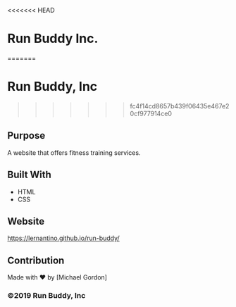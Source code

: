 <<<<<<< HEAD
# Run Buddy Inc.
=======
# Run Buddy, Inc
>>>>>>> fc4f14cd8657b439f06435e467e20cf977914ce0

## Purpose
A website that offers fitness training services. 

## Built With
* HTML
* CSS

## Website
https://lernantino.github.io/run-buddy/

## Contribution
Made with ❤️ by [Michael Gordon]

### ©️2019 Run Buddy, Inc 

